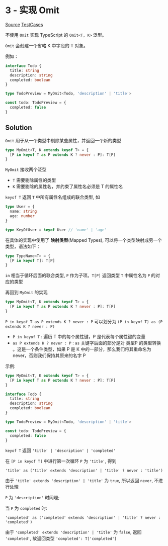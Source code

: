 # 3 - 实现 Omit

[Source](https://github.com/lybenson/ts-checker/blob/master/src/3-medium-omit/template.ts) [TestCases](https://github.com/lybenson/ts-checker/blob/master/src/3-medium-omit/test-cases.ts)

不使用 `Omit` 实现 TypeScript 的 `Omit<T, K>` 泛型。

`Omit` 会创建一个省略 K 中字段的 T 对象。

例如：

```ts
interface Todo {
  title: string
  description: string
  completed: boolean
}

type TodoPreview = MyOmit<Todo, 'description' | 'title'>

const todo: TodoPreview = {
  completed: false
}
```

## Solution

`Omit` 用于从一个类型中剔除某些属性，并返回一个新的类型

```ts
type MyOmit<T, K extends keyof T> = {
  [P in keyof T as P extends K ? never : P]: T[P]
}
```

`MyOmit` 接收两个泛型

- `T` 需要剔除属性的类型
- `K` 需要剔除的属性名，并约束了属性名必须是 T 的属性名

`keyof T` 返回 `T` 中所有属性名组成的联合类型, 如

```ts
type User = {
  name: string
  age: number
}

type KeyOfUser = keyof User // 'name' | 'age'
```

在具体的实现中使用了 **映射类型**(Mapped Types), 可以将一个类型映射成另一个类型，语法如下：

```ts
type TypeName<T> = {
  [P in keyof T]: T[P]
}
```

`in` 相当于循环后面的联合类型, `P` 作为子项。`T[P]` 返回类型 `T` 中属性名为 `P` 的对应的类型

再回到 `MyOmit` 的实现

```ts
type MyOmit<T, K extends keyof T> = {
  [P in keyof T as P extends K ? never : P]: T[P]
}
```

`P in keyof T as P extends K ? never : P` 可以划分为 `(P in keyof T) as (P extends K ? never : P)`

- `P in keyof T` : 遍历 T 中的每个属性键，P 是代表每个属性键的变量
- `as P extends K ? never : P` : `as` 关键字后面的部分是对 类型P 的类型转换 。这是一个条件类型，如果 P 是 K 中的一部分，那么我们将其重命名为 never，否则我们保持其原来的名字 P

示例:

```ts
type MyOmit<T, K extends keyof T> = {
  [P in keyof T as P extends K ? never : P]: T[P]
}

interface Todo {
  title: string
  description: string
  completed: boolean
}

type TodoPreview = MyOmit<Todo, 'description' | 'title'>

const todo: TodoPreview = {
  completed: false
}
```

`keyof T` 返回 `'title' | 'description' | 'completed'`

在 `[P in keyof T]` 中进行第一次循环 `P` 为 `'title'`, 得到

`'title' as ('title' extends 'description' | 'title' ? never : 'title')`

由于 `'title' extends 'description' | 'title'` 为 `true`, 所以返回 `never`, 不进行处理

`P` 为 `'description'` 时同理;

当 `P` 为 `completed` 时:

`'completed' as ('completed' extends 'description' | 'title' ? never : 'completed')`

由于 `'completed' extends 'description' | 'title'` 为 `false`, 返回 `'completed'`, 故返回类型 `'completed': T['completed']`
